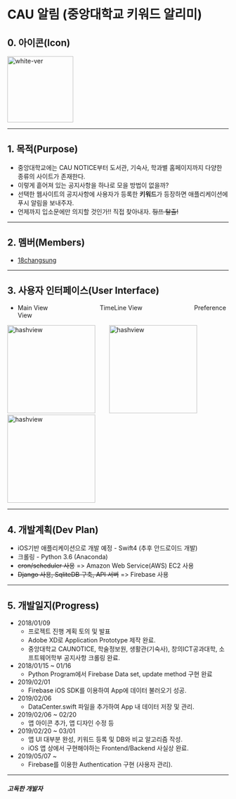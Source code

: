 # CAU 알림 (중앙대학교 키워드 알리미)

## 0. 아이콘(Icon)
<img width="150" alt="white-ver" src="https://user-images.githubusercontent.com/38272356/57304214-e44ec780-7119-11e9-9b42-4e1180e12845.png">

---

## 1. 목적(Purpose)
 * 중앙대학교에는 CAU NOTICE부터 도서관, 기숙사, 학과별 홈페이지까지 다양한 종류의 사이트가 존재한다.
 * 이렇게 흩어져 있는 공지사항을 하나로 모을 방법이 없을까?
 * 선택한 웹사이트의 공지사항에 사용자가 등록한 **키워드**가 등장하면 애플리케이션에 푸시 알림을 보내주자.
 * 언제까지 입소문에만 의지할 것인가!! 직접 찾아내자. ~~핑프 탈출!~~

---

## 2. 멤버(Members)
 * [18changsung](https://github.com/18changsung)
 
---

## 3. 사용자 인터페이스(User Interface)
 * Main View &nbsp;&nbsp;&nbsp;&nbsp;&nbsp;&nbsp;&nbsp;&nbsp;&nbsp;&nbsp;&nbsp;&nbsp;&nbsp;&nbsp;&nbsp;&nbsp;&nbsp;&nbsp;&nbsp;&nbsp;&nbsp;&nbsp;&nbsp;&nbsp;&nbsp;&nbsp;&nbsp;&nbsp; TimeLine View &nbsp;&nbsp;&nbsp;&nbsp;&nbsp;&nbsp;&nbsp;&nbsp;&nbsp;&nbsp;&nbsp;&nbsp;&nbsp;&nbsp;&nbsp;&nbsp;&nbsp;&nbsp;&nbsp;&nbsp;&nbsp;&nbsp;&nbsp;&nbsp;&nbsp;&nbsp;&nbsp;&nbsp; Preference View 
 
 <img width="200" alt="hashview" src="https://user-images.githubusercontent.com/38272356/57475936-6a147380-72d0-11e9-9b84-4fcd51e44b52.PNG">&nbsp;&nbsp;&nbsp;&nbsp;&nbsp;&nbsp;&nbsp;&nbsp;<img width="200" alt="hashview" src="https://user-images.githubusercontent.com/38272356/57475880-481af100-72d0-11e9-8edc-4587aa2f1a9c.PNG">&nbsp;&nbsp;&nbsp;&nbsp;&nbsp;&nbsp;&nbsp;&nbsp;<img width="200" alt="hashview" src="https://user-images.githubusercontent.com/38272356/57475878-46512d80-72d0-11e9-8318-69c4d31e5228.PNG">
 
---

## 4. 개발계획(Dev Plan)
 * iOS기반 애플리케이션으로 개발 예정 - Swift4 (추후 안드로이드 개발)
 * 크롤링 - Python 3.6 (Anaconda)
 * ~~cron/scheduler 사용~~ => Amazon Web Service(AWS) EC2 사용
 * ~~Django 사용, SqliteDB 구축, API 서버~~ => Firebase 사용 

---

## 5. 개발일지(Progress)
 * 2018/01/09 
    - 프로젝트 진행 계획 토의 및 발표
    - Adobe XD로 Application Prototype 제작 완료.             
    - 중앙대학교 CAUNOTICE, 학술정보원, 생활관(기숙사), 창의ICT공과대학, 소프트웨어학부 공지사항 크롤링 완료.
 * 2018/01/15 ~ 01/16
    - Python Program에서 Firebase Data set, update method 구현 완료
 * 2019/02/01
    - Firebase iOS SDK를 이용하여 App에 데이터 불러오기 성공.
 * 2019/02/06
    - DataCenter.swift 파일을 추가하여 App 내 데이터 저장 및 관리.
 * 2019/02/06 ~ 02/20
    - 앱 아이콘 추가, 앱 디자인 수정 등
 * 2019/02/20 ~ 03/01
    - 앱 UI 대부분 완성, 키워드 등록 및 DB와 비교 알고리즘 작성.
    - iOS 앱 상에서 구현해야하는 Frontend/Backend 사실상 완료.
 * 2019/05/07 ~
    - Firebase를 이용한 Authentication 구현 (사용자 관리).
---

##### 고독한 개발자
